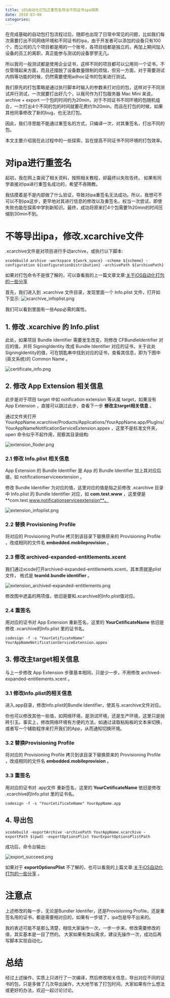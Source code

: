 ```yaml
---
title: iOS自动化打包之重签名导出不同证书ipa探索
date: 2018-03-08
categories: 
---
```


在完成基础的自动包打包流程过后，随即也出现了日常中常见的问题，比如我们每次需要打出不同网络环境和不同证书的ipa，由于开发者可以添加的设备只有100个，而公司的几个项目都是用的一个账号，各项目组都是独立的，再加上期间加入设备的员工的离职，真正能参与测试的设备寥寥无几。

所以我司一般测试都是使用企业证书，这样不同的项目都可以公用同一个证书，不仅管理起来方面，而且还摆脱了设备数量限制的烦恼，但另一方面，对于需要测试内购等功能的时候，仍然需要使用adhoc证书的包来进行测试。

我们原先的打包策略是通过执行脚本时输入的参数来打对应的包，这样对于不同测试并行测试，一次就要打出好几个，以我司作为打包服务器 Mac Mini 来说，archive + export 一个包的时间约为20min，对于不同证书不同环境的包随机组合，一次打出4个不同的包的时间就要花费约1h20min，而且在打包的时候，如果其他同事修改了新的bug，也无法打包。

因此，我们寻思能不能通过重签名的方式，只编译一次，对其重签名，打出不同的包。

本文主要介绍我在此过程中的一些探索，旨在提高不同证书不同环境的打包效率。


# 对ipa进行重签名

起初，我在网上查阅了相关资料，按照相关教程，却最终以失败告终。 如果有同学直接对ipa进行重签名成功的，希望不吝赐教。

我估摸着是不是内部做了什么验证，导致对ipa重签名无法成功。所以，我想可不可以不到ipa这步，更早地对其进行信息的修改以及重签名，权当一次尝试，即使失败也能在探索中学到新知识。最终，成功将原来打4个包需要1h20min的时间压缩到30min不到。
 

# 不等导出ipa，修改.xcarchive文件

.xcarchive文件是对项目进行手动archive，或执行以下脚本:

```
xcodebuild archive -workspace ${work_space} -scheme ${scheme} -configuration ${configurationDistribution} -archivePath ${archivePath}
```

如果对打包命令不是很了解的，可以查看我的上一篇文章文章:[关于iOS自动化打包的一些分享](https://loyaltoorigin.github.io/2018/01/11/%E5%85%B3%E4%BA%8EiOS%E8%87%AA%E5%8A%A8%E5%8C%96%E6%89%93%E5%8C%85%E7%9A%84%E4%B8%80%E4%BA%9B%E5%88%86%E4%BA%AB/)

首先，我们进入到 .xcarchive 文件目录，发现里面一个 Info.plist 文件，打开如下显示:
![xcarchive_infoplist.png](https://blog-1258097834.cos.ap-shanghai.myqcloud.com/iOS%E8%87%AA%E5%8A%A8%E5%8C%96%E6%89%93%E5%8C%85%E4%B9%8B%E9%87%8D%E7%AD%BE%E5%90%8D%E5%AF%BC%E5%87%BA%E4%B8%8D%E5%90%8C%E8%AF%81%E4%B9%A6ipa%E6%8E%A2%E7%B4%A2/xcarchive_infoplist.png?q-sign-algorithm=sha1&q-ak=AKIDmHJcHISyxNVlImAQO2KKPM9hmR55QP6I&q-sign-time=1542607918;1542609718&q-key-time=1542607918;1542609718&q-header-list=&q-url-param-list=&q-signature=53ad257d6584c1eb42aa274605d2328d86250458&x-cos-security-token=0f4b29d2d934d689bb8ffaf070a81268b09755f810001)

我们可以看到里面有一些App必需的属性。


## 1. 修改 .xcarchive 的 Info.plist

此处，如果项目 Bundle Identifier 需要发生改变，则修改 CFBundleIdentifier 对应的值，并将 SigningIdentity 改成 Bundle Identifier 对应的证书，关于此处SigningIdentity的值，可在钥匙串中找到对应的证书，查看其信息，即为下图中(英文系统)的 Common Name 。

![certificate_info.png](https://blog-1258097834.cos.ap-shanghai.myqcloud.com/iOS%E8%87%AA%E5%8A%A8%E5%8C%96%E6%89%93%E5%8C%85%E4%B9%8B%E9%87%8D%E7%AD%BE%E5%90%8D%E5%AF%BC%E5%87%BA%E4%B8%8D%E5%90%8C%E8%AF%81%E4%B9%A6ipa%E6%8E%A2%E7%B4%A2/certificate_info.png?q-sign-algorithm=sha1&q-ak=AKIDMWIy6EKtsLCaYBW667zWlTEiTwtXhSaF&q-sign-time=1542607858;1542609658&q-key-time=1542607858;1542609658&q-header-list=&q-url-param-list=&q-signature=5591f125235eeff1bed033104279f7498bf03557&x-cos-security-token=f6a95d171b721c4b12efa87f63da52e7c9deebf610001)


## 2. 修改 App Extension 相关信息

此步是对于项目 target 中如 notification extension 等从属 target，如果没有 App Extension ，直接可以跳过此步，查看下一步 **修改主target相关信息** 。

通过文件夹打开 YourAppName.xcarchive/Products/Applications/YourAppName.app/PlugIns/YourAppNameNotificationServiceExtension.appex ，这里不是标准文件夹，open 命令似乎不起作用，观察其目录结构:

![extension_floder.png](https://blog-1258097834.cos.ap-shanghai.myqcloud.com/iOS%E8%87%AA%E5%8A%A8%E5%8C%96%E6%89%93%E5%8C%85%E4%B9%8B%E9%87%8D%E7%AD%BE%E5%90%8D%E5%AF%BC%E5%87%BA%E4%B8%8D%E5%90%8C%E8%AF%81%E4%B9%A6ipa%E6%8E%A2%E7%B4%A2/extension_floder.png?q-sign-algorithm=sha1&q-ak=AKIDaVkaOH5z1HTMBTy0zyocEz56sJ0nJLEi&q-sign-time=1542607951;1542609751&q-key-time=1542607951;1542609751&q-header-list=&q-url-param-list=&q-signature=ce6c299252f87d589282667d944a2a304553a9f8&x-cos-security-token=54f6f8562fe3237462c78a8a4228d0aa6b6aafc510001)


### 2.1 修改 Info.plist 相关信息

App Extension 的 Bundle Identifier 是 App 的 Bundle Identifier 加上其对应后缀，如 notificationserviceextension 。

修改 Bundle Identifier 为对应的值，这里对应的值是指之前修改 .xcarchive 目录中 Info.plist 的 Bundle Identifier 对应，如 **com.test.www** ，这里便是 **com.test.www.notificationserviceextension**。

![extension_infoplist.png](https://blog-1258097834.cos.ap-shanghai.myqcloud.com/iOS%E8%87%AA%E5%8A%A8%E5%8C%96%E6%89%93%E5%8C%85%E4%B9%8B%E9%87%8D%E7%AD%BE%E5%90%8D%E5%AF%BC%E5%87%BA%E4%B8%8D%E5%90%8C%E8%AF%81%E4%B9%A6ipa%E6%8E%A2%E7%B4%A2/extension_infoplist.png?q-sign-algorithm=sha1&q-ak=AKIDsBixLGiHWpo81vpHAMYgT17s4ydlcjCM&q-sign-time=1542607986;1542609786&q-key-time=1542607986;1542609786&q-header-list=&q-url-param-list=&q-signature=cbf245d2c304ee9162f27f658d5076e5e169a8fd&x-cos-security-token=4f3dc9971b738a57f0909eb29f37208f53d798be10001)

### 2.2 替换 Provisioning Profile

将对应的 Provisioning Profile 拷贝到该目录下替换原来的 Provisioning Profile ，改成相同的文件名 **embedded.mobileprovision** 。


### 2.3 修改 archived-expanded-entitlements.xcent

我们通过xcode打开archived-expanded-entitlements.xcent，其本质就是plist文件，
格式是 **teamId.bundle identifier** 。

![extension_archived-expanded-entitlements.png](https://blog-1258097834.cos.ap-shanghai.myqcloud.com/iOS%E8%87%AA%E5%8A%A8%E5%8C%96%E6%89%93%E5%8C%85%E4%B9%8B%E9%87%8D%E7%AD%BE%E5%90%8D%E5%AF%BC%E5%87%BA%E4%B8%8D%E5%90%8C%E8%AF%81%E4%B9%A6ipa%E6%8E%A2%E7%B4%A2/extension_archived-expanded-entitlements.png?q-sign-algorithm=sha1&q-ak=AKIDLDw6XKrG3XABY7b79aLKmkpJJnPVnG1d&q-sign-time=1542608018;1542609818&q-key-time=1542608018;1542609818&q-header-list=&q-url-param-list=&q-signature=d9049b9af7190becf6f1e345681cbe9aff63da85&x-cos-security-token=3eb8208c733f1046eac0502a08e31360b7e9940010001)

修改图中遮盖的两项值，依旧是要和.xcarchive的Info.plist值对应。

### 2.4 重签名

用对应的证书对 App Extension 重新签名，这里的 **YourCetificateName** 依旧是修改 .xcarchive的Info.plist 里的证书名。

```
codesign -f -s "YourCetificateName" YourAppNameNotificationServiceExtension.appex
```


## 3. 修改主target相关信息

与上一步修改 App Extension 步骤基本相同，只是少一步，不用修改 archived-expanded-entitlements.xcent 。

### 3.1 修改Info.plist的相关信息

进入.app目录，修改Info.plist的Bundle Identifier，使其与.xcarchive文件对应。

你也可以修改其他一些值，如网络环境，是测试环境，还是生产环境，这里只是抛砖引玉。事实上，修改网络环境有方便的方法，如通过读取粘贴板的文本来切换，或者写一个辅助程序来打开我们的App，从而通知切换环境。

### 3.2 替换Provisioning Profile

将对应的 Provisioning Profile 拷贝到该目录下替换原来的 Provisioning Profile ，改成相同的文件名 **embedded.mobileprovision** 。


### 3.3 重签名

用对应的证书对 .app文件 重新签名，这里的 **YourCetificateName** 依旧是修改 .xcarchive的Info.plist 里的证书名。

```
codesign -f -s "YourCetificateName" YourAppName.app
```

## 4. 导出包

```
xcodebuild -exportArchive -archivePath YourAppName.xcarchive -exportPath $(pwd) -exportOptionsPlist YourExportOptionsPlistPath
```
成功后，命令台输出:

![export_succeed.png](https://blog-1258097834.cos.ap-shanghai.myqcloud.com/iOS%E8%87%AA%E5%8A%A8%E5%8C%96%E6%89%93%E5%8C%85%E4%B9%8B%E9%87%8D%E7%AD%BE%E5%90%8D%E5%AF%BC%E5%87%BA%E4%B8%8D%E5%90%8C%E8%AF%81%E4%B9%A6ipa%E6%8E%A2%E7%B4%A2/export_succeed.png?q-sign-algorithm=sha1&q-ak=AKIDrMk3YrR1zHTPBA6WNLCSlh3YGG7nncu0&q-sign-time=1542608080;1542609880&q-key-time=1542608080;1542609880&q-header-list=&q-url-param-list=&q-signature=d32acd97b75cb80f1a0dfbb8c5a21bd3d4b54e0e&x-cos-security-token=24c82afd92277e2733368b652d4b7822d0947ee510001)

如果对于 **exportOptionsPlist** 不了解的，也可以看我的上篇文章:[关于iOS自动化打包的一些分享](https://loyaltoorigin.github.io/2018/01/11/%E5%85%B3%E4%BA%8EiOS%E8%87%AA%E5%8A%A8%E5%8C%96%E6%89%93%E5%8C%85%E7%9A%84%E4%B8%80%E4%BA%9B%E5%88%86%E4%BA%AB/)
。

# 注意点

上述修改的每一步，无论是Bundler Identifer，还是Provisioning Profile，还是重签名用的证书，都是需要相对应的，如果有一步错了，ipa包是导不出来的。

我的表述可能不是那么清楚，相信大家操作一次，一步一步来，修改需要修改的值，其实基本是一目了然的。
大家如果有类似需求，建议先操作一次，成功后再写脚本实现自动化。

# 总结

经过上述操作，实质上只进行了一次编译，然后修改相关信息，导出对应不同的证书的包，只是多做了几次导出操作，大大地节省了打包时间。大家如果有什么想法或更好的办法，欢迎一起讨论讨论。





